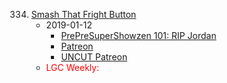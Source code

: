 334. [Smash That Fright Button](https://linuxgamecast.com/2019/01/linuxgamecast-weekly-334-smash-that-fright-button/)
     * 2019-01-12
        * [PrePreSuperShowzen 101: RIP Jordan](https://www.patreon.com/posts/prepresupershowz-23956170)
        * [Patreon](https://www.patreon.com/posts/linuxgamecast-23956230)
        * [UNCUT Patreon](https://www.patreon.com/posts/lgc-weekly-335-1-23956419)
     * <span style="color:red">LGC Weekly:</span>
